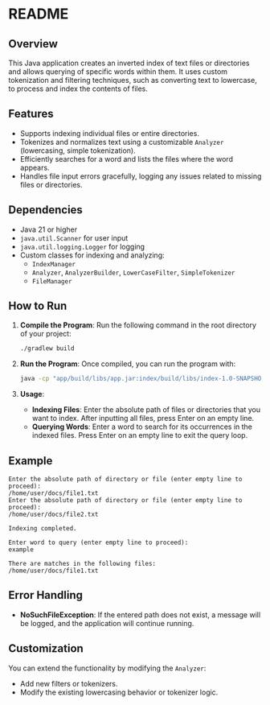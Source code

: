 # README

## Overview
This Java application creates an inverted index of text files or directories and allows querying of specific words within them. It uses custom tokenization and filtering techniques, such as converting text to lowercase, to process and index the contents of files.

## Features
- Supports indexing individual files or entire directories.
- Tokenizes and normalizes text using a customizable `Analyzer` (lowercasing, simple tokenization).
- Efficiently searches for a word and lists the files where the word appears.
- Handles file input errors gracefully, logging any issues related to missing files or directories.

## Dependencies
- Java 21 or higher
- `java.util.Scanner` for user input
- `java.util.logging.Logger` for logging
- Custom classes for indexing and analyzing:
    - `IndexManager`
    - `Analyzer`, `AnalyzerBuilder`, `LowerCaseFilter`, `SimpleTokenizer`
    - `FileManager`

## How to Run

1. **Compile the Program**:
   Run the following command in the root directory of your project:

    ```bash
    ./gradlew build
    ```

2. **Run the Program**:
   Once compiled, you can run the program with:

    ```bash
    java -cp "app/build/libs/app.jar:index/build/libs/index-1.0-SNAPSHOT.jar" com.amitcul.app.App
    ```

3. **Usage**:
    - **Indexing Files**: Enter the absolute path of files or directories that you want to index. After inputting all files, press Enter on an empty line.
    - **Querying Words**: Enter a word to search for its occurrences in the indexed files. Press Enter on an empty line to exit the query loop.

## Example

```text
Enter the absolute path of directory or file (enter empty line to proceed): 
/home/user/docs/file1.txt
Enter the absolute path of directory or file (enter empty line to proceed): 
/home/user/docs/file2.txt

Indexing completed.

Enter word to query (enter empty line to proceed): 
example

There are matches in the following files:
/home/user/docs/file1.txt
```

## Error Handling
- **NoSuchFileException**: If the entered path does not exist, a message will be logged, and the application will continue running.

## Customization
You can extend the functionality by modifying the `Analyzer`:
- Add new filters or tokenizers.
- Modify the existing lowercasing behavior or tokenizer logic.
